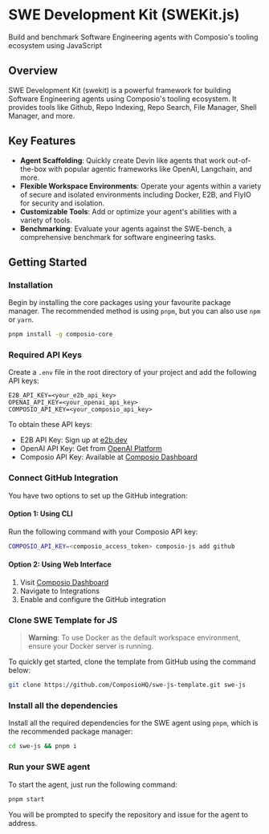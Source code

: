 # SWE Development Kit (SWEKit.js)

Build and benchmark Software Engineering agents with Composio's tooling ecosystem using JavaScript

## Overview

SWE Development Kit (swekit) is a powerful framework for building Software Engineering agents using Composio's tooling ecosystem. 
It provides tools like Github, Repo Indexing, Repo Search, File Manager, Shell Manager, and more.

## Key Features

- **Agent Scaffolding**: Quickly create Devin like agents that work out-of-the-box with popular agentic frameworks like OpenAI, Langchain, and more.
- **Flexible Workspace Environments**: Operate your agents within a variety of secure and isolated environments including Docker, E2B, and FlyIO for security and isolation.
- **Customizable Tools**: Add or optimize your agent's abilities with a variety of tools.
- **Benchmarking**: Evaluate your agents against the SWE-bench, a comprehensive benchmark for software engineering tasks.

## Getting Started

### Installation

Begin by installing the core packages using your favourite package manager. The recommended method is using `pnpm`, but you can also use `npm` or `yarn`.

```bash
pnpm install -g composio-core
```

### Required API Keys

Create a `.env` file in the root directory of your project and add the following API keys:

```env
E2B_API_KEY=<your_e2b_api_key>
OPENAI_API_KEY=<your_openai_api_key>
COMPOSIO_API_KEY=<your_composio_api_key>
```

To obtain these API keys:
- E2B API Key: Sign up at [e2b.dev](https://e2b.dev)
- OpenAI API Key: Get from [OpenAI Platform](https://platform.openai.com)
- Composio API Key: Available at [Composio Dashboard](https://app.composio.dev)

### Connect GitHub Integration

You have two options to set up the GitHub integration:

#### Option 1: Using CLI
Run the following command with your Composio API key:
```bash
COMPOSIO_API_KEY=<composio_access_token> composio-js add github
```

#### Option 2: Using Web Interface
1. Visit [Composio Dashboard](https://app.composio.dev)
2. Navigate to Integrations
3. Enable and configure the GitHub integration

### Clone SWE Template for JS

> **Warning**: To use Docker as the default workspace environment, ensure your Docker server is running.

To quickly get started, clone the template from GitHub using the command below:
```bash
git clone https://github.com/ComposioHQ/swe-js-template.git swe-js
```

### Install all the dependencies

Install all the required dependencies for the SWE agent using `pnpm`, which is the recommended package manager:
```bash
cd swe-js && pnpm i
```

### Run your SWE agent

To start the agent, just run the following command:
```bash
pnpm start
```
You will be prompted to specify the repository and issue for the agent to address.

